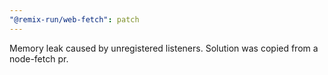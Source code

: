 ```yaml
---
"@remix-run/web-fetch": patch
---
```


Memory leak caused by unregistered listeners. Solution was copied from a node-fetch pr.
